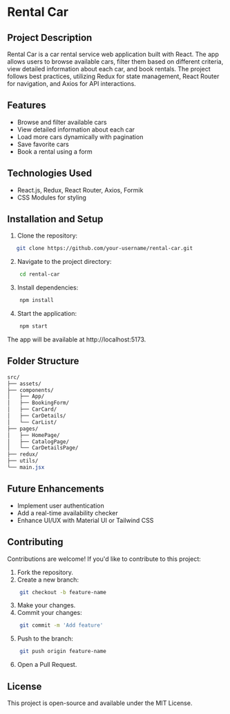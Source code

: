 # Rental Car

## Project Description

Rental Car is a car rental service web application built with React. The app
allows users to browse available cars, filter them based on different criteria,
view detailed information about each car, and book rentals. The project follows
best practices, utilizing Redux for state management, React Router for
navigation, and Axios for API interactions.

## Features

- Browse and filter available cars
- View detailed information about each car
- Load more cars dynamically with pagination
- Save favorite cars
- Book a rental using a form

## Technologies Used

- React.js, Redux, React Router, Axios, Formik
- CSS Modules for styling

## Installation and Setup

1. Clone the repository:

```bash
   git clone https://github.com/your-username/rental-car.git
```

2. Navigate to the project directory:

```bash
    cd rental-car
```

3. Install dependencies:

```bash
    npm install
```

4. Start the application:

```bash
    npm start
```

The app will be available at http://localhost:5173.

## Folder Structure

```css
src/
├── assets/
├── components/
│   ├── App/
│   ├── BookingForm/
│   ├── CarCard/
│   ├── CarDetails/
│   └── CarList/
├── pages/
│   ├── HomePage/
│   ├── CatalogPage/
│   └── CarDetailsPage/
├── redux/
├── utils/
└── main.jsx
```

## Future Enhancements

- Implement user authentication
- Add a real-time availability checker
- Enhance UI/UX with Material UI or Tailwind CSS

## Contributing

Contributions are welcome! If you'd like to contribute to this project:

1. Fork the repository.
2. Create a new branch:

```bash
    git checkout -b feature-name
```

3. Make your changes.
4. Commit your changes:

```bash
    git commit -m 'Add feature'
```

5. Push to the branch:

```bash
    git push origin feature-name
```

6. Open a Pull Request.

## License

This project is open-source and available under the MIT License.
